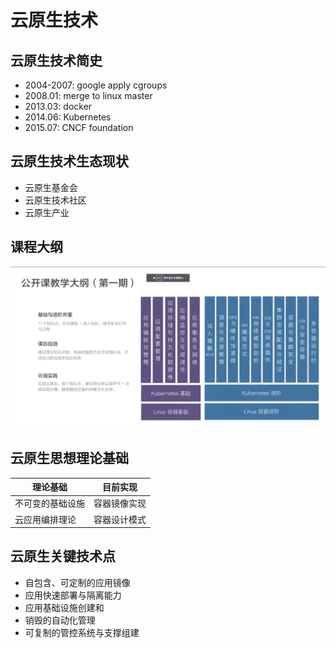# 云原生技术
## 云原生技术简史
- 2004-2007: google apply cgroups 
- 2008.01: merge to linux master
- 2013.03: docker 
- 2014.06: Kubernetes
- 2015.07: CNCF foundation
## 云原生技术生态现状
- 云原生基金会
- 云原生技术社区
- 云原生产业
## 课程大纲
![课程大纲](课程大纲.png)
## 云原生思想理论基础
|理论基础|目前实现|
|-------|--------|
|不可变的基础设施|容器镜像实现|
|云应用编排理论|容器设计模式|

## 云原生关键技术点
- 自包含、可定制的应用镜像
- 应用快速部署与隔离能力
- 应用基础设施创建和
- 销毁的自动化管理
- 可复制的管控系统与支撑组建
